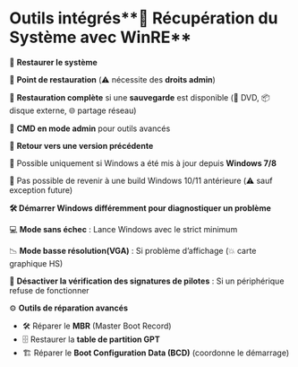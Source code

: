 # Outils intégrés**🔄 Récupération du Système avec WinRE**

📌 **Restaurer le système**

🔹 **Point de restauration** (⚠️ nécessite des **droits admin**)

🔹 **Restauration complète** si une **sauvegarde** est disponible (📀 DVD, 📦 disque externe, 🌐 partage réseau)

🔹 **CMD en mode admin** pour outils avancés

📌 **Retour vers une version précédente**

🔹 Possible uniquement si Windows a été mis à jour depuis **Windows 7/8**

🔹 Pas possible de revenir à une build Windows 10/11 antérieure (⚠️ sauf exception future)



**🛠 Démarrer Windows différemment pour diagnostiquer un problème**

💻 **Mode sans échec** : Lance Windows avec le strict minimum

📉 **Mode basse résolution(VGA)** : Si problème d’affichage (💥 carte graphique HS)

🔑 **Désactiver la vérification des signatures de pilotes** : Si un périphérique refuse de fonctionner

⚙️ **Outils de réparation avancés**

- 🛠 Réparer le **MBR** (Master Boot Record)
- 🗄 Restaurer la **table de partition GPT**
- 🏗 Réparer le **Boot Configuration Data (BCD)** (coordonne le démarrage)
